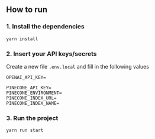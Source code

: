 ## How to run

### 1. Install the dependencies

```
yarn install
```

### 2. Insert your API keys/secrets

Create a new file `.env.local` and fill in the following values

```
OPENAI_API_KEY=

PINECONE_API_KEY=
PINECONE_ENVIRONMENT=
PINECONE_INDEX_URL=
PINECONE_INDEX_NAME=
```

### 3. Run the project

```
yarn run start
```

